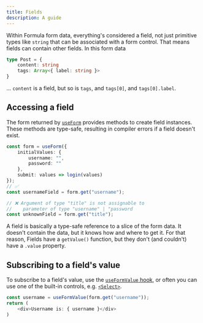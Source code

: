 ```yaml
---
title: Fields
description: A guide
---
```


Within Formula form data, everything's considered a field, not just primitive types like `string` that can be 
associated with a form control. That means fields can contain other fields. In this form data

```typescript
type Post = {
    content: string
    tags: Array<{ label: string }>
}
```

... `content` is a field, but so is `tags`, and `tags[0]`, and `tags[0].label`.

## Accessing a field

The form returned by [`useForm`](/hooks/useForm) provides methods to create field instances. These methods are
type-safe, resulting in compiler errors if a field doesn't exist.

```typescript
const form = useForm({
    initialValues: {
        username: "",
        password: ""
    },
    submit: values => login(values)
});
// ✅
const usernameField = form.get("username");

// ❌ Argument of type "title" is not assignable to 
//    parameter of type "username" | "password
const unknownField = form.get("title");
```

A field is basically a type-safe reference to a slice of the form data. It doesn't contain the data, but it knows
how and where to get it. For that reason, Fields have a `getValue()` function, but they don't (and couldn't) have a
`.value` property.

## Subscribing to a field's value

To subscribe to a field's value, use the [`useFormValue` hook](/hooks/useFormValue), or often you can use
one of the built-in controls, e.g. [`<Select>`](/components/Select).

```typescript jsx
const username = useFormValue(form.get("username"));
return (
    <div>Username is: { username }</div>
)
```
